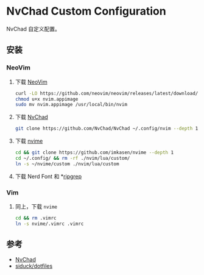 # NvChad Custom Configuration

NvChad 自定义配置。

## 安装

### NeoVim

1. 下载 [NeoVim](https://github.com/neovim/neovim)

   ``` Bash
   curl -LO https://github.com/neovim/neovim/releases/latest/download/nvim.appimage
   chmod u+x nvim.appimage
   sudo mv nvim.appimage /usr/local/bin/nvim
   ```

2. 下载 [NvChad](https://github.com/NvChad/NvChad)

   ``` Bash
   git clone https://github.com/NvChad/NvChad ~/.config/nvim --depth 1
   ```

3. 下载 [nvime](https://github.com/imkasen/nvime)

   ``` Bash
   cd && git clone https://github.com/imkasen/nvime --depth 1
   cd ~/.config/ && rm -rf ./nvim/lua/custom/
   ln -s ~/nvime/custom ./nvim/lua/custom
   ```

4. 下载 Nerd Font 和 *[ripgrep](https://github.com/BurntSushi/ripgrep)

### Vim

1. 同上，下载 `nvime`

   ``` Bash
   cd && rm .vimrc
   ln -s nvime/.vimrc .vimrc
   ```

## 参考

* [NvChad](https://github.com/NvChad/NvChad)
* [siduck/dotfiles](https://github.com/siduck/dotfiles/tree/master/nvchad/custom)

